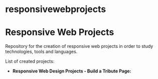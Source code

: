 # responsivewebprojects
<h1>Responsive Web Projects</h1>

<p>Repository for the creation of responsive web projects in order to study technologies, tools and languages.</p>
<p>List of created projects:</p>
<ul>
  <li><b>Responsive Web Design Projects - Build a Tribute Page:</b></li>
</ul>
